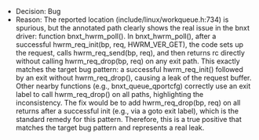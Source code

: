 - Decision: Bug
- Reason: The reported location (include/linux/workqueue.h:734) is spurious, but the annotated path clearly shows the real issue in the bnxt driver: function bnxt_hwrm_poll(). In bnxt_hwrm_poll(), after a successful hwrm_req_init(bp, req, HWRM_VER_GET), the code sets up the request, calls hwrm_req_send(bp, req), and then returns rc directly without calling hwrm_req_drop(bp, req) on any exit path. This exactly matches the target bug pattern: a successful hwrm_req_init() followed by an exit without hwrm_req_drop(), causing a leak of the request buffer. Other nearby functions (e.g., bnxt_queue_qportcfg) correctly use an exit label to call hwrm_req_drop() on all paths, highlighting the inconsistency. The fix would be to add hwrm_req_drop(bp, req) on all returns after a successful init (e.g., via a goto exit label), which is the standard remedy for this pattern. Therefore, this is a true positive that matches the target bug pattern and represents a real leak.
